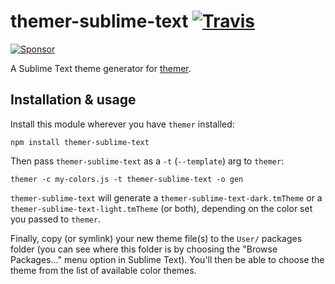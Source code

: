 # themer-sublime-text [![Travis](https://img.shields.io/travis/mjswensen/themer-sublime-text.svg)](https://travis-ci.org/mjswensen/themer-sublime-text)

[![Sponsor](https://app.codesponsor.io/embed/hHKoUkX4tpsdAzjvSfNXFb22/mjswensen/themer-sublime-text.svg)](https://app.codesponsor.io/link/hHKoUkX4tpsdAzjvSfNXFb22/mjswensen/themer-sublime-text)

A Sublime Text theme generator for [themer](https://github.com/mjswensen/themer).

## Installation & usage

Install this module wherever you have `themer` installed:

    npm install themer-sublime-text

Then pass `themer-sublime-text` as a `-t` (`--template`) arg to `themer`:

    themer -c my-colors.js -t themer-sublime-text -o gen

`themer-sublime-text` will generate a `themer-sublime-text-dark.tmTheme` or a `themer-sublime-text-light.tmTheme` (or both), depending on the color set you passed to `themer`.

Finally, copy (or symlink) your new theme file(s) to the `User/` packages folder (you can see where this folder is by choosing the "Browse Packages..." menu option in Sublime Text). You'll then be able to choose the theme from the list of available color themes.
